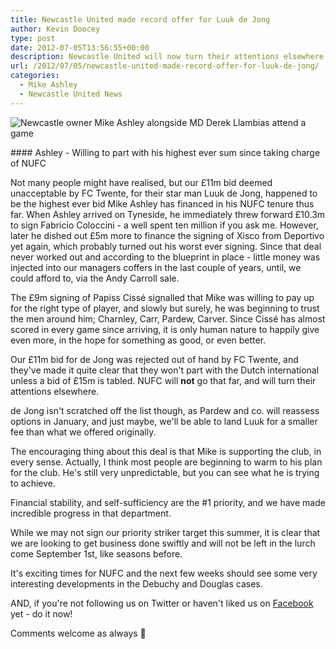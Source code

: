 ```yaml
---
title: Newcastle United made record offer for Luuk de Jong
author: Kevin Doocey
type: post
date: 2012-07-05T13:56:55+00:00
description: Newcastle United will now turn their attentions elsewhere after having a £11m bid for Luuk de Jong rejected out of hand by FC Twente.
url: /2012/07/05/newcastle-united-made-record-offer-for-luuk-de-jong/
categories:
  - Mike Ashley
  - Newcastle United News
---
```


![Newcastle owner Mike Ashley alongside MD Derek Llambias attend a game](https://www.tynetime.com/wp-content/uploads/2012/07/Mike-Ashley-Derek-Llambias.jpg "Newcastle United's owner Mike Ashley with Derek Llambias")

#### Ashley - Willing to part with his highest ever sum since taking charge of NUFC

Not many people might have realised, but our £11m bid deemed unacceptable by FC Twente, for their star man Luuk de Jong, happened to be the highest ever bid Mike Ashley has financed in his NUFC tenure thus far. When Ashley arrived on Tyneside, he immediately threw forward £10.3m to sign Fabricio Coloccini - a well spent ten million if you ask me. However, later he dished out £5m more to finance the signing of Xisco from Deportivo yet again, which probably turned out his worst ever signing. Since that deal never worked out and according to the blueprint in place - little money was injected into our managers coffers in the last couple of years, until, we could afford to, via the Andy Carroll sale.

The £9m signing of Papiss Cissé signalled that Mike was willing to pay up for the right type of player, and slowly but surely, he was beginning to trust the men around him; Charnley, Carr, Pardew, Carver. Since Cissé has almost scored in every game since arriving, it is only human nature to happily give even more, in the hope for something as good, or even better.

Our £11m bid for de Jong was rejected out of hand by FC Twente, and they've made it quite clear that they won't part with the Dutch international unless a bid of £15m is tabled. NUFC will **not** go that far, and will turn their attentions elsewhere.

de Jong isn't scratched off the list though, as Pardew and co. will reassess options in January, and just maybe, we'll be able to land Luuk for a smaller fee than what we offered originally.

The encouraging thing about this deal is that Mike is supporting the club, in every sense. Actually, I think most people are beginning to warm to his plan for the club. He's still very unpredictable, but you can see what he is trying to achieve.

Financial stability, and self-sufficiency are the #1 priority, and we have made incredible progress in that department.

While we may not sign our priority striker target this summer, it is clear that we are looking to get business done swiftly and will not be left in the lurch come September 1st, like seasons before.

It's exciting times for NUFC and the next few weeks should see some very interesting developments in the Debuchy and Douglas cases.

AND, if you're not following us on Twitter or haven't liked us on [Facebook][1] yet - do it now!

Comments welcome as always 🙂

[1]: http://www.facebook.com/tynetime
